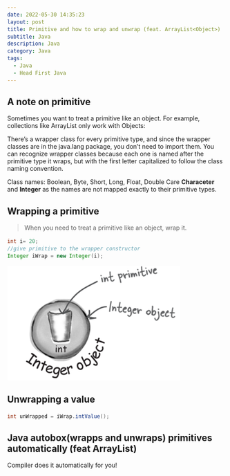 ```yaml
---
date: 2022-05-30 14:35:23
layout: post
title: Primitive and how to wrap and unwrap (feat. ArrayList<Object>)
subtitle: Java 
description: Java
category: Java
tags:
  - Java
  - Head First Java
---
```


## A note on primitive
Sometimes you want to treat a primitive like an object. For example,
collections like ArrayList only work with Objects:

There’s a wrapper class for every primitive type, and since the wrapper
classes are in the java.lang package, you don’t need to import them. You can
recognize wrapper classes because each one is named after the primitive
type it wraps, but with the first letter capitalized to follow the class naming
convention.

Class names: Boolean, Byte, Short, Long, Float, Double
Care **Characeter** and **Integer** as the names are not mapped
exactly to their primitive types. 

## Wrapping a primitive
> When you need to treat a primitive like an object, wrap it.


```java
int i= 20;
//give primitive to the wrapper constructor
Integer iWrap = new Integer(i);
```

<img src="/assets/images/posts/java/Primitive/1_primitive.png" title="제목" alt="아무거나" width="400"/>

## Unwrapping a value
```java
int unWrapped = iWrap.intValue();
```

## Java autobox(wrapps and unwraps) primitives automatically (feat ArrayList)
Compiler does it automatically for you!
